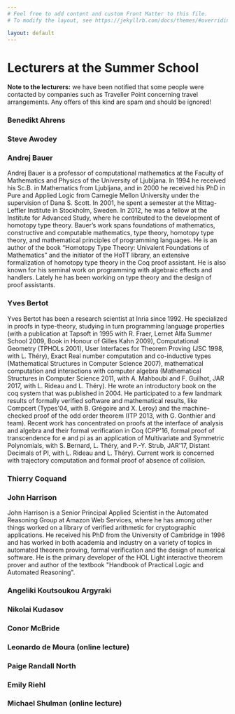 ```yaml
---
# Feel free to add content and custom Front Matter to this file.
# To modify the layout, see https://jekyllrb.com/docs/themes/#overriding-theme-defaults

layout: default
---
```


# Lecturers at the Summer School #

**Note to the lecturers:** we have been notified that some people were contacted by companies such as Traveller Point concerning travel arrangements. Any offers of this kind are spam and should be ignored!

### Benedikt Ahrens ###
### Steve Awodey ###
### Andrej Bauer ###

Andrej Bauer is a professor of computational mathematics at the Faculty of Mathematics and Physics of the University of Ljubljana. In 1994 he received his Sc.B. in Mathematics from Ljubljana, and in 2000 he received his PhD in Pure and Applied Logic from Carnegie Mellon University under the supervision of Dana S. Scott. In 2001, he spent a semester at the Mittag-Leffler Institute in Stockholm, Sweden. In 2012, he was a fellow at the Institute for Advanced Study, where he contributed to the development of homotopy type theory. Bauer’s work spans foundations of mathematics, constructive and computable mathematics, type theory, homotopy type theory, and mathematical principles of programming languages. He is an author of the book “Homotopy Type Theory: Univalent Foundations of Mathematics” and the initiator of the HoTT library, an extensive formalization of homotopy type theory in the Coq proof assistant. He is also known for his seminal work on programming with algebraic effects and handlers. Lately he has been working on type theory and the design of proof assistants.

### Yves Bertot ###

Yves Bertot has been a research scientist at Inria since 1992.  He
specialized in proofs in type-theory, studying in turn programming
language properties (with a publication at Tapsoft in 1995 with
R. Fraer, Lernet Alfa Summer School 2009, Book in Honour of Gilles
Kahn 2009), Computational Geometry (TPHOLs 2001), User Interfaces for
Theorem Proving (JSC 1998, with L. Théry), Exact Real number
computation and co-inductive types (Mathematical Structures in
Computer Science 2007), mathematical computation and interactions with
computer algebra (Mathematical Structures in Computer Science 2011,
with A. Mahboubi and F. Guilhot, JAR 2017, with L. Rideau and
L. Théry).  He wrote an introductory book on the coq system that was
published in 2004.  He participated to a few landmark results of
formally verified software and mathematical results, like Compcert
(Types'04, with B. Grégoire and X. Leroy) and the machine-checked
proof of the odd order theorem (ITP 2013, with G. Gonthier and team).
Recent work has concentrated on proofs at the interface of analysis
and algebra and their formal verification in Coq (CPP'16, formal proof
of transcendence for e and pi as an application of Multivariate and
Symmetric Polynomials, with S. Bernard, L. Théry, and P.-Y. Strub,
JAR'17, Distant Decimals of PI, with L. Rideau and L. Théry).  Current
work is concerned with trajectory computation and formal proof of
absence of collision.

### Thierry Coquand ###

### John Harrison ###

John Harrison is a Senior Principal Applied Scientist in the
  Automated Reasoning Group at Amazon Web Services, where he has among
  other things worked on a library of verified arithmetic for
  cryptographic applications. He received his PhD from the University of
  Cambridge in 1996 and has worked in both academia and industry on a
  variety of topics in automated theorem proving, formal verification
  and the design of numerical software. He is the primary developer of
  the HOL Light interactive theorem prover and author of the textbook
  "Handbook of Practical Logic and Automated Reasoning".


### Angeliki Koutsoukou Argyraki ###
### Nikolai Kudasov ###
### Conor McBride ###
### Leonardo de Moura (online lecture) ###
### Paige Randall North ###
### Emily Riehl ###
### Michael Shulman (online lecture) ###



